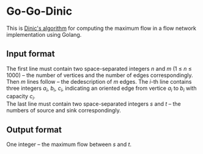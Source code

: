 # Go-Go-Dinic
This is [Dinic's algorithm](https://en.wikipedia.org/wiki/Dinic%27s_algorithm) for computing the maximum flow in a flow network implementation using Golang.
## Input format
The first line must contain two space-separated integers *n* and *m* (1 ≤ *n* ≤ 1000) – the number of vertices and the number of edges correspondingly.  
Then *m* lines follow – the dedescription of *m* edges. The *i*-th line contains three integers $a_i$, $b_i$, $c_i$, indicating an oriented edge from vertice $a_i$ to $b_i$ with capacity $c_i$.  
The last line must contain two space-separated integers *s* and *t* – the numbers of source and sink correspondingly.
## Output format
One integer – the maximum flow between *s* and *t*.
